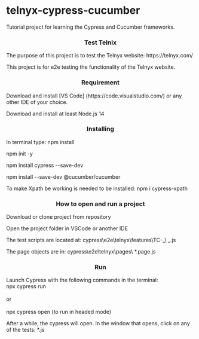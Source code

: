 # telnyx-cypress-cucumber

Tutorial project for learning the Cypress and Cucumber frameworks.

<h3 align="center">Test Telnix</h3>
The purpose of this project is to test the Telnyx website: https://telnyx.com/

This project is for e2e testing the functionality of the Telnyx website.

<h3 align="center">Requirement</h3>
Download and install [VS Code] (https://code.visualstudio.com/) or any other IDE of your choice.

Download and install at least Node.js 14

<h3 align="center">Installing</h3>
In terminal type:
npm install

npm init -y

npm install cypress --save-dev

npm install --save-dev @cucumber/cucumber

To make Xpath be working is needed to be installed:
npm i cypress-xpath

<h3 align="center">How to open and run a project</h3>
Download or clone project from repository

Open the project folder in VSCode or another IDE

The test scripts are located at: cypress\e2e\telnyx\features\TC-_\ _.js

The page objects are in: cypress\e2e\telnyx\pages\ \*.page.js

<h3 align="center">Run</h3>
Launch Cypress with the following commands in the terminal:
<br>npx cypress run<br>
<br>or<br> 
<br>npx cypress open (to run in headed mode)<br>

After a while, the cypress will open.
In the window that opens, click on any of the tests: \*.js
